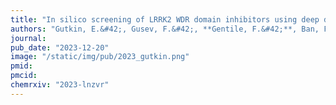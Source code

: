 ```yaml
---
title: "In silico screening of LRRK2 WDR domain inhibitors using deep docking and free energy simulations"
authors: "Gutkin, E.&#42;, Gusev, F.&#42;, **Gentile, F.&#42;**, Ban, F., Koby, S.B., Narangoda, C., Isayev, O., Cherkasov, A., Kurnikova, M.G." 
journal: 
pub_date: "2023-12-20"
image: "/static/img/pub/2023_gutkin.png"
pmid: 
pmcid: 
chemrxiv: "2023-lnzvr"
---
```

